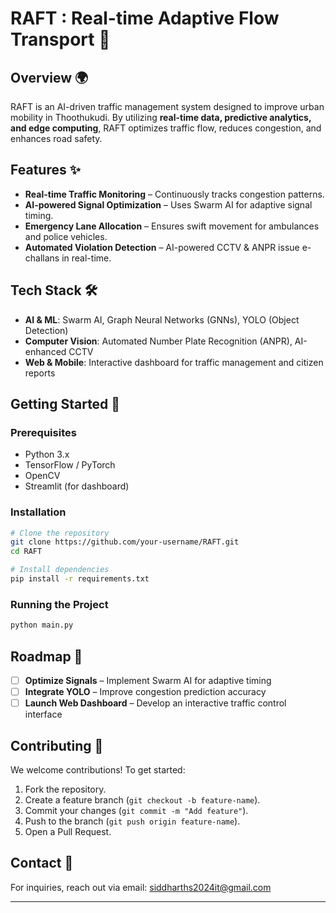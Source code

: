 #  RAFT : Real-time Adaptive Flow Transport 🚦


##  Overview 🌍
RAFT is an AI-driven traffic management system designed to improve urban mobility in Thoothukudi. By utilizing **real-time data, predictive analytics, and edge computing**, RAFT optimizes traffic flow, reduces congestion, and enhances road safety.

##  Features ✨
- **Real-time Traffic Monitoring** – Continuously tracks congestion patterns.
- **AI-powered Signal Optimization** – Uses Swarm AI for adaptive signal timing.
- **Emergency Lane Allocation** – Ensures swift movement for ambulances and police vehicles.
- **Automated Violation Detection** – AI-powered CCTV & ANPR issue e-challans in real-time.

##  Tech Stack 🛠
- **AI & ML**: Swarm AI, Graph Neural Networks (GNNs), YOLO (Object Detection)
- **Computer Vision**: Automated Number Plate Recognition (ANPR), AI-enhanced CCTV
- **Web & Mobile**: Interactive dashboard for traffic management and citizen reports

##  Getting Started 🚀
### Prerequisites
- Python 3.x
- TensorFlow / PyTorch
- OpenCV
- Streamlit (for dashboard)

### Installation
```sh
# Clone the repository
git clone https://github.com/your-username/RAFT.git
cd RAFT

# Install dependencies
pip install -r requirements.txt
```

### Running the Project
```sh
python main.py
```

##  Roadmap 📅
- [ ] **Optimize Signals** – Implement Swarm AI for adaptive timing
- [ ] **Integrate YOLO** – Improve congestion prediction accuracy
- [ ] **Launch Web Dashboard** – Develop an interactive traffic control interface

##  Contributing 🤝
We welcome contributions! To get started:
1. Fork the repository.
2. Create a feature branch (`git checkout -b feature-name`).
3. Commit your changes (`git commit -m "Add feature"`).
4. Push to the branch (`git push origin feature-name`).
5. Open a Pull Request.

##  Contact 📩
For inquiries, reach out via email: [siddharths2024it@gmail.com](mailto:your-email@example.com)

---

